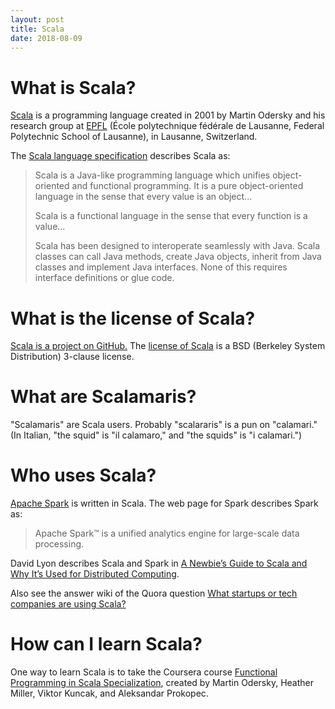 ```yaml
---
layout: post
title: Scala
date: 2018-08-09
---
```


# What is Scala?

[Scala](https://scala-lang.org/) is a programming language created in 2001 by Martin Odersky and his research group at [EPFL](https://www.epfl.ch/index.en.html) (École polytechnique fédérale de Lausanne, Federal Polytechnic School of Lausanne), in Lausanne, Switzerland.

The [Scala language specification](https://scala-lang.org/files/archive/spec/2.12/) describes Scala as:

> Scala is a Java-like programming language which unifies object-oriented and functional programming. It is a pure object-oriented language in the sense that every value is an object...
>
> Scala is a functional language in the sense that every function is a value...
>
> Scala has been designed to interoperate seamlessly with Java. Scala classes can call Java methods, create Java objects, inherit from Java classes and implement Java interfaces. None of this requires interface definitions or glue code.

# What is the license of Scala?

[Scala is a project on GitHub.](https://github.com/scala/scala) The [license of Scala](https://github.com/scala/scala/blob/2.13.x/LICENSE) is a BSD (Berkeley System Distribution) 3-clause license.

# What are Scalamaris?

"Scalamaris" are Scala users. Probably "scalararis" is a pun on "calamari." (In Italian, "the squid" is "il calamaro," and "the squids" is "i calamari.")

# Who uses Scala?

[Apache Spark](https://spark.apache.org/) is written in Scala. The web page for Spark describes Spark as:

> Apache Spark™ is a unified analytics engine for large-scale data processing.

David Lyon describes Scala and Spark in [A Newbie’s Guide to Scala and Why It’s Used for Distributed Computing](https://blog.insightdatascience.com/a-newbies-guide-to-scala-and-why-it-s-used-for-distributed-computing-979070a9f8).

Also see the answer wiki of the Quora question [What startups or tech companies are using Scala?](https://www.quora.com/What-startups-or-tech-companies-are-using-Scala)

# How can I learn Scala?

One way to learn Scala is to take the Coursera course [Functional Programming in Scala Specialization](https://www.coursera.org/specializations/scala), created by Martin Odersky, Heather Miller, Viktor Kuncak, and Aleksandar Prokopec.
